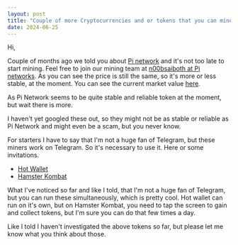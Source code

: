 ```yaml
---
layout: post
title: "Couple of more Cryptocurrencies and or tokens that you can mine with your smartphone"
date: 2024-06-25
---
```



Hi,

Couple of months ago we told you about [Pi network](https://minepi.com) and it's not too late to start mining. Feel free to join our mining team at [n00bsaiboth at Pi networks](https://minepi.com/n00bsaiboth). As you can see the price is still the same, so it's more or less stable, at the moment. You can see the current market value [here](https://coinmarketcap.com/currencies/pinetwork/).

As Pi Network seems to be quite stable and reliable token at the moment, but wait there is more.

I haven't yet googled these out, so they might not be as stable or reliable as Pi Network and might even be a scam, but you never know.

For starters I have to say that I'm not a huge fan of Telegram, but these miners work on Telegram. So it's necessary to use it. Here or some invitations.

- [Hot Wallet](https://t.me/herewalletbot/app?startapp=16374163)
- [Hamster Kombat](https://t.me/hamster_kombaT_bot/start?startapp=kentId6292274138)

What I've noticed so far and like I told, that I'm not a huge fan of Telegram, but you can run these simultaneously, which is pretty cool. Hot wallet can run on it's own, but on Hamster Kombat, you need to tap the screen to gain and collect tokens, but I'm sure you can do that few times a day.  

Like I told I haven't investigated the above tokens so far, but please let me know what you think about those.
